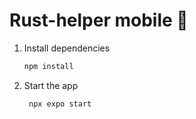 # Rust-helper mobile 👋

1. Install dependencies

   ```bash
   npm install
   ```

2. Start the app

   ```bash
    npx expo start
   ```
